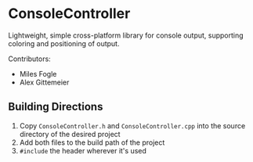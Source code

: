 ConsoleController
=================

Lightweight, simple cross-platform library for console output, supporting coloring and positioning of output.

Contributors:
- Miles Fogle
- Alex Gittemeier


Building Directions
------------------------------------

1. Copy `ConsoleController.h` and `ConsoleController.cpp` into the source directory of the desired project
2. Add both files to the build path of the project
3. `#include` the header wherever it's used